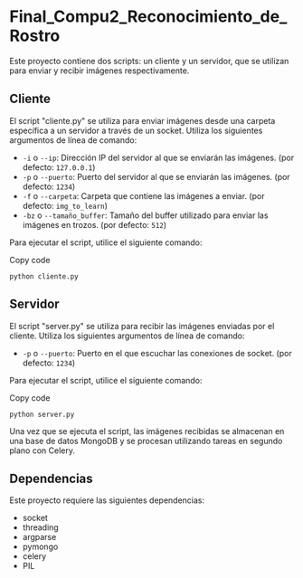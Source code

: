 # Final_Compu2_Reconocimiento_de_Rostro

Este proyecto contiene dos scripts: un cliente y un servidor, que se utilizan para enviar y recibir imágenes respectivamente.

## Cliente

El script "cliente.py" se utiliza para enviar imágenes desde una carpeta específica a un servidor a través de un socket. Utiliza los siguientes argumentos de línea de comando:

-   `-i` o `--ip`: Dirección IP del servidor al que se enviarán las imágenes. (por defecto: `127.0.0.1`)
-   `-p` o `--puerto`: Puerto del servidor al que se enviarán las imágenes. (por defecto: `1234`)
-   `-f` o `--carpeta`: Carpeta que contiene las imágenes a enviar. (por defecto: `img_to_learn`)
-   `-bz` o `--tamaño_buffer`: Tamaño del buffer utilizado para enviar las imágenes en trozos. (por defecto: `512`)

Para ejecutar el script, utilice el siguiente comando:

Copy code

`python cliente.py` 

## Servidor

El script "server.py" se utiliza para recibir las imágenes enviadas por el cliente. Utiliza los siguientes argumentos de línea de comando:

-   `-p` o `--puerto`: Puerto en el que escuchar las conexiones de socket. (por defecto: `1234`)

Para ejecutar el script, utilice el siguiente comando:

Copy code

`python server.py` 

Una vez que se ejecuta el script, las imágenes recibidas se almacenan en una base de datos MongoDB y se procesan utilizando tareas en segundo plano con Celery.

## Dependencias

Este proyecto requiere las siguientes dependencias:

-   socket
-   threading
-   argparse
-   pymongo
-   celery
-   PIL
